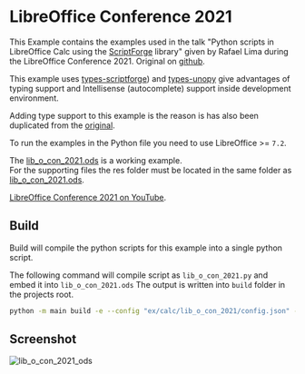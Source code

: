 # LibreOffice Conference 2021

This Example contains the examples used in the talk "Python scripts in LibreOffice Calc using the [ScriptForge] library" given by Rafael Lima during the LibreOffice Conference 2021.
Original on [github](https://github.com/rafaelhlima/LibOCon_2021_SFCalc).

This example uses [types-scriptforge]) and [types-unopy] give advantages of typing support and Intellisense (autocomplete) support inside development environment.

Adding type support to this example is the reason is has also been duplicated from the [original](https://github.com/rafaelhlima/LibOCon_2021_SFCalc).

To run the examples in the Python file you need to use LibreOffice >= `7.2`.

The [lib_o_con_2021.ods](./lib_o_con_2021.ods) is a working example.\
For the supporting files the res folder must be located in the same folder as [lib_o_con_2021.ods](./lib_o_con_2021.ods).

[LibreOffice Conference 2021 on YouTube](https://youtu.be/3xnO1prvgmk).

## Build

Build will compile the python scripts for this example into a single python script.

The following command will compile script as `lib_o_con_2021.py` and embed it into `lib_o_con_2021.ods`
The output is written into `build` folder in the projects root.

```sh
python -m main build -e --config "ex/calc/lib_o_con_2021/config.json" --embed-src "ex/calc/lib_o_con_2021/lib_o_con_2021.ods"
```

## Screenshot

![lib_o_con_2021_ods](https://user-images.githubusercontent.com/4193389/163496918-1f0a171c-b939-4f18-b674-a9b4cd35fc5a.png)

[ScriptForge]: https://gitlab.com/LibreOfficiant/scriptforge
[types-scriptforge]: https://pypi.org/project/types-scriptforge/
[types-unopy]: https://pypi.org/project/types-unopy/
